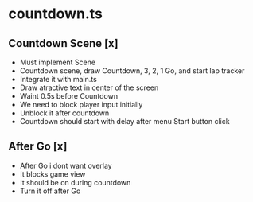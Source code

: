 # countdown.ts

## Countdown Scene [x]

- Must implement Scene
- Countdown scene, draw Countdown, 3, 2, 1 Go, and start lap tracker
- Integrate it with main.ts
- Draw atractive text in center of the screen
- Waint 0.5s before Countdown
- We need to block player input initially
- Unblock it after countdown
- Countdown should start with delay after menu Start button click

## After Go [x]

- After Go i dont want overlay
- It blocks game view
- It should be on during countdown
- Turn it off after Go

